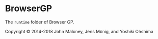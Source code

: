 # BrowserGP
The `runtime` folder of Browser GP.

Copyright © 2014-2018 John Maloney, Jens Mönig, and Yoshiki Ohshima
